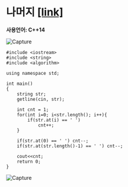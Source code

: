 # 나머지 [[link]](https://www.acmicpc.net/problem/1152)
**사용언어: C++14**

![Capture](https://user-images.githubusercontent.com/38516906/66003445-233c3b80-e474-11e9-84d4-418f0669df04.PNG)

```
#include <iostream>
#include <string>
#include <algorithm>

using namespace std;

int main()
{
    string str;
    getline(cin, str);
    
    int cnt = 1;
    for(int i=0; i<str.length(); i++){
        if(str.at(i) == ' ')
            cnt++;
    }
    
    if(str.at(0) == ' ') cnt--;
    if(str.at(str.length()-1) == ' ') cnt--;
    
    cout<<cnt;
    return 0;
}
```

![Capture](https://user-images.githubusercontent.com/38516906/66003379-f425ca00-e473-11e9-9c4c-111ace2dd161.PNG)
